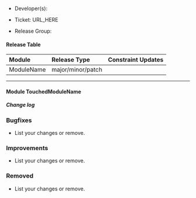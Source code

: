 - Developer(s):

- Ticket: URL_HERE

- Release Group:

#### Release Table

| Module     | Release Type      | Constraint Updates |
|:-----------|:------------------|:-------------------|
| ModuleName | major/minor/patch |                    |

-----------------------------------------

#### Module TouchedModuleName

##### Change log

### Bugfixes
- List your changes or remove.

### Improvements
- List your changes or remove.

### Removed
- List your changes or remove.
